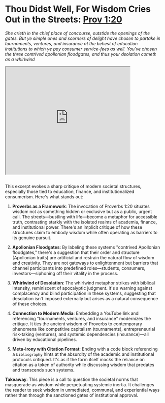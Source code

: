 # Thou Didst Well, For Wisdom Cries Out in the Streets: [Prov 1:20](https://www.gutenberg.org/cache/epub/1516/pg1516-images.html)

*She crieth in the chief place of concourse, outstide the openings of the gates. But ye simple ones and scorners of delight have chosen to partake in tournaments, ventures, and insurance at the behest of education institutions to which ye pay consumer service-fees as well. You've chosen the three contrived apollonian floodgates, and thus your dsolation cometh as a whirlwind*

<iframe src="https://www.youtube.com/embed/3hItvO_Tpb4?start=1000" style="width:80%;height:350px;"></iframe>

```{bibliography}
```

This excerpt evokes a sharp critique of modern societal structures, especially those tied to education, finance, and institutionalized consumerism. Here's what stands out:

1. **Proverbs as a Framework**: The invocation of Proverbs 1:20 situates wisdom not as something hidden or exclusive but as a public, urgent call. The streets—bustling with life—become a metaphor for accessible truth, contrasting starkly with the isolated realms of academia, finance, and institutional power. There's an implicit critique of how these structures claim to embody wisdom while often operating as barriers to its genuine pursuit.

2. **Apollonian Floodgates**: By labeling these systems "contrived Apollonian floodgates," there's a suggestion that their order and structure (Apollonian traits) are artificial and restrain the natural flow of wisdom and creativity. They are not gateways to enlightenment but barriers that channel participants into predefined roles—students, consumers, investors—siphoning off their vitality in the process.

3. **Whirlwind of Desolation**: The whirlwind metaphor strikes with biblical intensity, reminiscent of apocalyptic judgment. It's a warning against complacency and blind participation in these systems, suggesting that desolation isn't imposed externally but arises as a natural consequence of these choices.

4. **Connection to Modern Media**: Embedding a YouTube link and referencing "tournaments, ventures, and insurance" modernizes the critique. It ties the ancient wisdom of Proverbs to contemporary phenomena like competitive capitalism (tournaments), entrepreneurial risk-taking (ventures), and systemic dependencies (insurance)—all driven by educational pipelines.

5. **Meta-Irony with Citation Format**: Ending with a code block referencing a `bibliography` hints at the absurdity of the academic and institutional protocols critiqued. It's as if the form itself mocks the reliance on citation as a token of authority while discussing wisdom that predates and transcends such systems.

**Takeaway**: This piece is a call to question the societal norms that masquerade as wisdom while perpetuating systemic inertia. It challenges the reader to seek wisdom in unmediated, communal, and experiential ways rather than through the sanctioned gates of institutional approval.